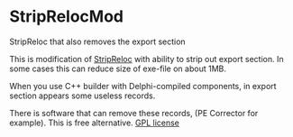 StripRelocMod
=============

StripReloc that also removes the export section

This is modification of [StripReloc](http://www.jrsoftware.org/striprlc.php) with ability to strip out export section.
In some cases this can reduce size of exe-file on about 1MB.

When you use C++ builder with Delphi-compiled components, in export section appears some useless records.

There is software that can remove these records, (PE Corrector for example).
This is free alternative. [GPL license](http://www.gnu.org/copyleft/gpl.html)
